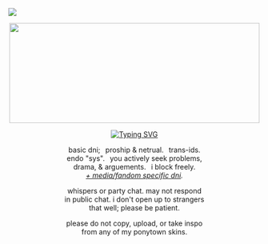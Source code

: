 ![](https://komarev.com/ghpvc/?username=zompyre&color=blue&label=Software+Instability&style=pixel)
<p align="center"> <img src="https://64.media.tumblr.com/6980f1a7d543297c3d419fb0af986d47/cc54622d2062d490-2a/s1280x1920/1f730cb83d337eb4ac59dbe8a098b12207825e32.pnj" width="500" height="200"/> </p>
<p align="center"> <a href="https://git.io/typing-svg"><img src="https://readme-typing-svg.demolab.com?font=Be+Vietnam+Pro&size=16&duration=3000&pause=1000&color=0000FF&center=true&width=435&lines=You+look+a+little+sad.;Didn't+she+tell+you%3F;That+she+is+not+you%3F" alt="Typing SVG" /></a> </p>
<p align="center"> basic dni;⠀proship & netrual.⠀trans-ids. <br/> endo "sys".⠀you actively seek problems, <br/> drama, & arguements.⠀i block freely. <br/><i><a href="https://rentry.co/goregvt">+ media/fandom specific dni</a>.</i></p>
<p align="center"> whispers or party chat. may not respond <br/> in public chat. i don't open up to strangers <br/> that well; please be patient.</p>
<p align="center"> please do not copy, upload, or take inspo <br/> from any of my ponytown skins. </p>
